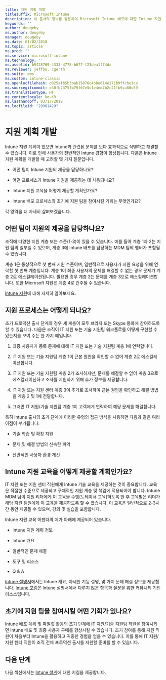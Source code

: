 ```yaml
---
title: 지원 계획 개발
titlesuffix: Microsoft Intune
description: 이 문서의 정보를 활용하여 Microsoft Intune 배포에 대한 Intune 지원 계획을 개발할 수 있습니다.
keywords: ''
author: dougeby
ms.author: dougeby
manager: dougeby
ms.date: 01/02/2018
ms.topic: article
ms.prod: ''
ms.service: microsoft-intune
ms.technology: ''
ms.assetid: b9428769-4333-4778-b677-f23dea1f74da
ms.reviewer: jeffbu, cgerth
ms.suite: ems
ms.custom: intune-classic
ms.openlocfilehash: d025afb5b3bab15876c4bbe814e271b9ffcbe3ce
ms.sourcegitcommit: e30fb2375fb79f67e5c1e4ed7b2c21fb9ca80c59
ms.translationtype: HT
ms.contentlocale: ko-KR
ms.lasthandoff: 03/17/2018
ms.locfileid: "29961429"
---
```

# <a name="develop-a-support-plan"></a>지원 계획 개발

Intune 지원 계획이 있으면 Intune과 관련된 문제를 보다 효과적으로 식별하고 해결할 수 있습니다. 이로 인해 사용자의 전반적인 Intune 경험이 향상됩니다. 다음은 Intune 지원 계획을 개발할 때 고려할 몇 가지 질문입니다.

-   어떤 팀이 Intune 지원의 제공을 담당하나요?

-   어떤 프로세스가 Intune 지원을 제공하는 데 사용되나요?

-   Intune 지원 교육을 어떻게 제공할 계획인가요?

-   Intune 배포 프로세스의 초기에 지원 팀을 참여시킬 기회는 무엇인가요?

각 영역을 더 자세히 살펴보겠습니다.

## <a name="which-teams-are-responsible-for-providing-support"></a>어떤 팀이 지원의 제공을 담당하나요?

조직에 다양한 지원 계층 또는 수준(1-3)이 있을 수 있습니다. 예를 들어 계층 1과 2는 지원 팀의 일부일 수 있으며, 계층 3에 Intune 배포를 담당하는 MDM 팀의 멤버가 포함될 수 있습니다.

계층 1은 통상적으로 첫 번째 지원 수준이며, 일반적으로 사용자가 지원 요청을 위해 연락할 첫 번째 계층입니다. 계층 1이 최종 사용자의 문제를 해결할 수 없는 경우 문제가 계층 2로 에스컬레이션됩니다. 필요한 경우 계층 2는 문제를 계층 3으로 에스컬레이션합니다. 또한 Microsoft 지원은 계층 4로 간주될 수 있습니다.

[Intune 지원](/intune/get-support)에 대해 자세히 알아보세요.

## <a name="what-is-the-support-process"></a>지원 프로세스는 어떻게 되나요?

초기 프로덕션 출시 단계의 경우 세 계층이 모두 브리지 또는 Skype 통화에 참여하도록 할 수 있습니다. 다음은 조직이 IT 지원 또는 기술 지원팀 워크플로를 어떻게 구현할 수 있는지를 보여 주는 한 가지 예입니다.

1.  최종 사용자가 등록 문제에 대해 IT 지원 또는 기술 지원팀 계층 1에 연락합니다.

2.  IT 지원 또는 기술 지원팀 계층 1이 근본 원인을 확인할 수 없어 계층 2로 에스컬레이션합니다.

3.  IT 지원 또는 기술 지원팀 계층 2가 조사하지만, 문제를 해결할 수 없어 계층 3으로 에스컬레이션하고 조사를 지원하기 위해 추가 정보를 제공합니다.

4.  IT 지원 또는 지원 센터 계층 3이 추가로 조사하여 근본 원인을 확인하고 해결 방법을 계층 2 및 1에 전달합니다.

5.  그러면 IT 지원/기술 지원팀 계층 1이 고객에게 연락하여 해당 문제를 해결합니다.

특히 Intune 출시의 초기 단계에 이러한 유형의 접근 방식을 사용하면 다음과 같은 여러 이점이 부가됩니다.

-   기술 학습 및 확장 지원

-   문제 및 해결 방법의 신속한 파악

-   전반적인 사용자 환경 개선

## <a name="how-you-plan-to-provide-intune-support-training"></a>Intune 지원 교육을 어떻게 제공할 계획인가요?

IT 지원 또는 지원 센터 직원에게 Intune 기술 교육을 제공하는 것이 중요합니다. 교육은 적절한 수준으로 제공되고 구체적인 지원 계층 및 책임에 적용되어야 합니다. Intune MDM 팀이 지원 리더에게 이 교육을 수행(트레이너 교육)하도록 한 후 교육받은 리더가 해당 지원 팀원에게 이 교육을 제공하도록 할 수 있습니다. 이 교육은 일반적으로 2-3시간 동안 제공될 수 있으며, 강의 및 실습을 포함합니다.

Intune 지원 교육 어젠더의 예가 아래에 제공되어 있습니다.

-   Intune 지원 계획 검토

-   Intune 개요

-   일반적인 문제 해결

-   도구 및 리소스

-   Q & A

[Intune 설명서](https://docs.microsoft.com/intune/)에서는 Intune 개요, 자세한 기능 설명, 몇 가지 문제 해결 정보를 제공합니다. [Intune 포럼](https://social.technet.microsoft.com/Forums/home)은 Intune 설명서에서 다루지 않은 항목과 질문을 위한 커뮤니티 기반 리소스입니다.

## <a name="what-opportunities-are-there-to-involve-the-support-team-earlier"></a>초기에 지원 팀을 참여시킬 어떤 기회가 있나요?

Intune 배포 계획 및 파일럿 활동의 초기 단계에 IT 지원/기술 지원팀 직원을 참여시키면 Intune 배포 및 최종 사용자 구매를 향상시킬 수 있습니다. 초기 참여를 통해 지원 직원이 처음부터 Intune을 활용하고 귀중한 경험을 얻을 수 있습니다. 이를 통해 IT 지원/지원 센터 직원이 조직 전체 프로덕션 출시를 지원할 준비를 할 수 있습니다.

## <a name="next-step"></a>다음 단계

다음 섹션에서는 [Intune 설계](planning-guide-design.md)에 대한 지침을 제공합니다.
